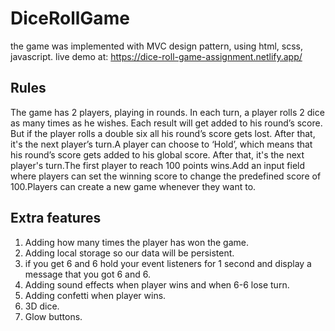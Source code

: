 # DiceRollGame
the game was implemented with MVC design pattern, using html, scss, javascript.
live demo at: https://dice-roll-game-assignment.netlify.app/

Rules
-----
The game has 2 players, playing in rounds. In each turn, a player rolls 2 dice as many times as he wishes.
Each result will get added to his round’s score. But if the player rolls a double six all his round’s score gets lost.
After that, it's the next player’s turn.A player can choose to ‘Hold’, which means that his round’s score gets added to his global score.
After that, it's the next player's turn.The first player to reach 100 points wins.Add an input field where players can set the winning
score to change the predefined score of 100.Players can create a new game whenever they want to.

Extra features
--------------
1. Adding how many times the player has won the game.
2. Adding local storage so our data will be persistent.
3. if you get 6 and 6 hold your event listeners for 1 second and display a message that you got 6 and 6.
4. Adding sound effects when player wins and when 6-6 lose turn.
5. Adding confetti when player wins.
6. 3D dice.
7. Glow buttons.
